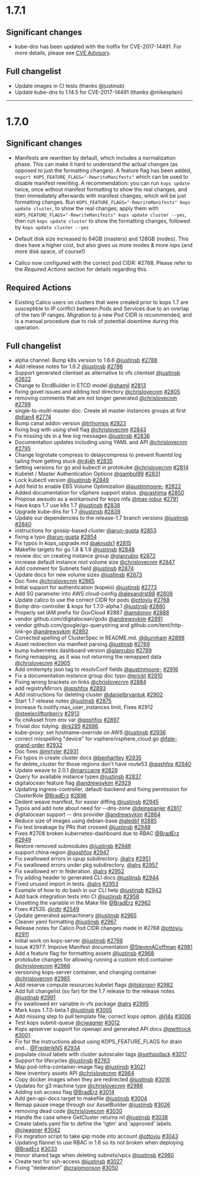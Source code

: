 # 1.7.1

## Significant changes

* kube-dns has been updated with the hotfix for CVE-2017-14491.  For more details, please see [CVE Advisory](../advisories/cve_2017_14491.md).

## Full changelist

* Update images in CI tests (thanks @justinsb)
* Update kube-dns to 1.14.5 for CVE-2017-14491 (thanks @mikesplain)

---

# 1.7.0

## Significant changes

* Manifests are rewritten by default, which includes a normalization phase.
  This can make it hard to understand the actual changes (as opposed to just the formatting changes).
  A feature flag has been added, `export KOPS_FEATURE_FLAGS="-RewriteManifests"` which can be used
  to disable manifest rewriting.  A recommendation: you can run `kops update` twice, once without
  manifest formatting to show the real changes, and then immediately afterwards with manifest changes,
  which will be just formatting changes.  Run `KOPS_FEATURE_FLAGS="-RewriteManifests" kops update cluster`,
  to show the real changes, apply them with `KOPS_FEATURE_FLAGS="-RewriteManifests" kops update cluster --yes`,
  then run `kops update cluster` to show the formatting changes, followed by `kops update cluster --yes`

* Default disk size increased to 64GB (masters) and 128GB (nodes).  This does have a higher cost, but also gives us more inodes & more iops (and more disk space, of course!)
* Calico now configured with the correct pod CIDR: #2768. Please refer to the *Required Actions* section for details regarding this.

## Required Actions

* Existing Calico users on clusters that were created prior to kops 1.7 are susceptible to IP conflict between Pods and Services due to an overlap of the two IP ranges. Migration to a new Pod CIDR is recommended, and is a manual procedure due to risk of potential downtime during this operation.



## Full changelist

* alpha channel: Bump k8s version to 1.6.6 [@justinsb](https://github.com/justinsb) [#2788](https://github.com/kubernetes/kops/pull/2788)
* Add release notes for 1.6.2 [@justinsb](https://github.com/justinsb) [#2786](https://github.com/kubernetes/kops/pull/2786)
* Support generated clientset as alternative to vfs clientset [@justinsb](https://github.com/justinsb) [#2622](https://github.com/kubernetes/kops/pull/2622)
* Change to EtcdBuilder in ETCD model [@shamil](https://github.com/shamil) [#2813](https://github.com/kubernetes/kops/pull/2813)
* fixing govet issues and adding test directory [@chrislovecnm](https://github.com/chrislovecnm) [#2805](https://github.com/kubernetes/kops/pull/2805)
* removing comments that are not longer generated [@chrislovecnm](https://github.com/chrislovecnm) [#2799](https://github.com/kubernetes/kops/pull/2799)
* single-to-multi-master doc: Create all master instances groups at first [@dtan4](https://github.com/dtan4) [#2774](https://github.com/kubernetes/kops/pull/2774)
* Bump canal addon version [@trthomps](https://github.com/trthomps) [#2823](https://github.com/kubernetes/kops/pull/2823)
* fixing bug with using shell flag [@chrislovecnm](https://github.com/chrislovecnm) [#2843](https://github.com/kubernetes/kops/pull/2843)
* Fix missing ids in a few log messages [@justinsb](https://github.com/justinsb) [#2836](https://github.com/kubernetes/kops/pull/2836)
* Documentation updates including using YAML and API [@chrislovecnm](https://github.com/chrislovecnm) [#2795](https://github.com/kubernetes/kops/pull/2795)
* Change logrotate compress to delaycompress to prevent fluentd log tailing from getting stuck [@r4j4h](https://github.com/r4j4h) [#2835](https://github.com/kubernetes/kops/pull/2835)
* Setting versions for go and kubectl in protokube [@chrislovecnm](https://github.com/chrislovecnm) [#2814](https://github.com/kubernetes/kops/pull/2814)
* Kubelet / Master Authentication Options [@gambol99](https://github.com/gambol99) [#2831](https://github.com/kubernetes/kops/pull/2831)
* Lock kubectl version [@justinsb](https://github.com/justinsb) [#2849](https://github.com/kubernetes/kops/pull/2849)
* Add field to enable EBS Volume Optimization [@austinmoore-](https://github.com/austinmoore-) [#2822](https://github.com/kubernetes/kops/pull/2822)
* Added documentation for vSphere support status. [@prashima](https://github.com/prashima) [#2850](https://github.com/kubernetes/kops/pull/2850)
* Propose awsudo as a workaround for kops mfa [@max-lobur](https://github.com/max-lobur) [#2791](https://github.com/kubernetes/kops/pull/2791)
* Have kops 1.7 use k8s 1.7 [@justinsb](https://github.com/justinsb) [#2838](https://github.com/kubernetes/kops/pull/2838)
* Upgrade kube-dns for 1.7 [@justinsb](https://github.com/justinsb) [#2839](https://github.com/kubernetes/kops/pull/2839)
* Update our dependencies to the release-1.7 branch versions [@justinsb](https://github.com/justinsb) [#2840](https://github.com/kubernetes/kops/pull/2840)
* instructions for gossip-based cluster [@arun-gupta](https://github.com/arun-gupta) [#2853](https://github.com/kubernetes/kops/pull/2853)
* fixing a typo [@arun-gupta](https://github.com/arun-gupta) [#2854](https://github.com/kubernetes/kops/pull/2854)
* Fix typos in kops_upgrade.md [@aknuds1](https://github.com/aknuds1) [#2815](https://github.com/kubernetes/kops/pull/2815)
* Makefile targets for go 1.8 & 1.9 [@justinsb](https://github.com/justinsb) [#2848](https://github.com/kubernetes/kops/pull/2848)
* review doc on creating instance group [@gianrubio](https://github.com/gianrubio) [#2872](https://github.com/kubernetes/kops/pull/2872)
* increase default instance root volume size [@chrislovecnm](https://github.com/chrislovecnm) [#2847](https://github.com/kubernetes/kops/pull/2847)
* Add comment for Subnets field [@justinsb](https://github.com/justinsb) [#2874](https://github.com/kubernetes/kops/pull/2874)
* Update docs for new volume sizes [@justinsb](https://github.com/justinsb) [#2873](https://github.com/kubernetes/kops/pull/2873)
* Doc fixes [@chrislovecnm](https://github.com/chrislovecnm) [#2865](https://github.com/kubernetes/kops/pull/2865)
* Initial support for authentication (kopeio) [@justinsb](https://github.com/justinsb) [#2773](https://github.com/kubernetes/kops/pull/2773)
* Add SG parameter into AWS cloud-config [@alexandrst88](https://github.com/alexandrst88) [#2808](https://github.com/kubernetes/kops/pull/2808)
* Update calico to use the correct CIDR for pods [@ottoyiu](https://github.com/ottoyiu) [#2768](https://github.com/kubernetes/kops/pull/2768)
* Bump dns-controller & kops for 1.7.0-alpha.1 [@justinsb](https://github.com/justinsb) [#2880](https://github.com/kubernetes/kops/pull/2880)
* Properly set IAM prefix for GovCloud #2887 [@amdonov](https://github.com/amdonov) [#2888](https://github.com/kubernetes/kops/pull/2888)
* vendor github.com/digitalocean/godo [@andrewsykim](https://github.com/andrewsykim) [#2891](https://github.com/kubernetes/kops/pull/2891)
* vendor github.com/google/go-querystring and github.com/tent/http-link-go [@andrewsykim](https://github.com/andrewsykim) [#2892](https://github.com/kubernetes/kops/pull/2892)
* Corrected spelling of ClusterSpec in README.md. [@jburnham](https://github.com/jburnham) [#2898](https://github.com/kubernetes/kops/pull/2898)
* Asset redirection via manifest parsing [@justinsb](https://github.com/justinsb) [#2769](https://github.com/kubernetes/kops/pull/2769)
* bump kubernetes dashboard version [@gianrubio](https://github.com/gianrubio) [#2789](https://github.com/kubernetes/kops/pull/2789)
* fixing remapping, as it was not returning the remapped data [@chrislovecnm](https://github.com/chrislovecnm) [#2905](https://github.com/kubernetes/kops/pull/2905)
* Add omitempty json tag to resolvConf fields [@austinmoore-](https://github.com/austinmoore-) [#2916](https://github.com/kubernetes/kops/pull/2916)
* Fix a documentation instance group doc typo [@erickt](https://github.com/erickt) [#2910](https://github.com/kubernetes/kops/pull/2910)
* Fixing wrong brackets on links [@chrislovecnm](https://github.com/chrislovecnm) [#2884](https://github.com/kubernetes/kops/pull/2884)
* add registryMirrors [@qqshfox](https://github.com/qqshfox) [#2893](https://github.com/kubernetes/kops/pull/2893)
* Add instructions for deleting cluster [@danielbryantuk](https://github.com/danielbryantuk) [#2902](https://github.com/kubernetes/kops/pull/2902)
* Start 1.7 release notes [@justinsb](https://github.com/justinsb) [#2875](https://github.com/kubernetes/kops/pull/2875)
* Increase fs.inotify.max_user_instances limit. Fixes #2912 [@steelecliftonberry](https://github.com/steelecliftonberry) [#2913](https://github.com/kubernetes/kops/pull/2913)
* fix cniAsset from env var [@qqshfox](https://github.com/qqshfox) [#2897](https://github.com/kubernetes/kops/pull/2897)
* Trivial doc tidying. [@rk295](https://github.com/rk295) [#2686](https://github.com/kubernetes/kops/pull/2686)
* kube-proxy: set hostname-override on AWS [@justinsb](https://github.com/justinsb) [#2936](https://github.com/kubernetes/kops/pull/2936)
* correct misspelling "device" for vsphere/vsphere_cloud.go [@fate-grand-order](https://github.com/fate-grand-order) [#2932](https://github.com/kubernetes/kops/pull/2932)
* Doc fixes [@mrtyler](https://github.com/mrtyler) [#2931](https://github.com/kubernetes/kops/pull/2931)
* Fix typos in create cluster docs [@benhartley](https://github.com/benhartley) [#2935](https://github.com/kubernetes/kops/pull/2935)
* fix delete_cluster for those regions don't have route53 [@qqshfox](https://github.com/qqshfox) [#2940](https://github.com/kubernetes/kops/pull/2940)
* Update weave to 2.0.1 [@marccarre](https://github.com/marccarre) [#2829](https://github.com/kubernetes/kops/pull/2829)
* Query for available instance types [@justinsb](https://github.com/justinsb) [#2837](https://github.com/kubernetes/kops/pull/2837)
* digitalocean feature flag [@andrewsykim](https://github.com/andrewsykim) [#2929](https://github.com/kubernetes/kops/pull/2929)
* Updating ingress-controller, default-backend and fixing permission for ClusterRole [@BradErz](https://github.com/BradErz) [#2896](https://github.com/kubernetes/kops/pull/2896)
* Dedent weave manifest, for easier diffing [@justinsb](https://github.com/justinsb) [#2945](https://github.com/kubernetes/kops/pull/2945)
* Typos and add note about need for --dns-zone [@deinspanjer](https://github.com/deinspanjer) [#2817](https://github.com/kubernetes/kops/pull/2817)
* digitalocean support -- dns provider [@andrewsykim](https://github.com/andrewsykim) [#2864](https://github.com/kubernetes/kops/pull/2864)
* Reduce size of images using debian-base [@aledbf](https://github.com/aledbf) [#2885](https://github.com/kubernetes/kops/pull/2885)
* Fix test breakage by PRs that crossed [@justinsb](https://github.com/justinsb) [#2948](https://github.com/kubernetes/kops/pull/2948)
* Fixes #2708 broken kubernetes-dashboard due to RBAC [@BradErz](https://github.com/BradErz) [#2949](https://github.com/kubernetes/kops/pull/2949)
* Restore removed submodules [@justinsb](https://github.com/justinsb) [#2946](https://github.com/kubernetes/kops/pull/2946)
* support china region [@qqshfox](https://github.com/qqshfox) [#2947](https://github.com/kubernetes/kops/pull/2947)
* Fix swallowed errors in upup subdirectory. [@alrs](https://github.com/alrs) [#2951](https://github.com/kubernetes/kops/pull/2951)
* Fix swallowed errors under pkg subdirectory. [@alrs](https://github.com/alrs) [#2957](https://github.com/kubernetes/kops/pull/2957)
* Fix swallowed err in federation. [@alrs](https://github.com/alrs) [#2952](https://github.com/kubernetes/kops/pull/2952)
* Try adding header to generated CLI docs [@justinsb](https://github.com/justinsb) [#2944](https://github.com/kubernetes/kops/pull/2944)
* Fixed unused import in tests. [@alrs](https://github.com/alrs) [#2953](https://github.com/kubernetes/kops/pull/2953)
* Example of how to do bash in our CLI help [@justinsb](https://github.com/justinsb) [#2943](https://github.com/kubernetes/kops/pull/2943)
* Add back integration tests into CI [@justinsb](https://github.com/justinsb) [#2958](https://github.com/kubernetes/kops/pull/2958)
* Unsetting the variable in the Make file [@BradErz](https://github.com/BradErz) [#2962](https://github.com/kubernetes/kops/pull/2962)
* Fixes #2535. [@rdtr](https://github.com/rdtr) [#2549](https://github.com/kubernetes/kops/pull/2549)
* Update generated apimachinery [@justinsb](https://github.com/justinsb) [#2965](https://github.com/kubernetes/kops/pull/2965)
* Cleaner yaml formatting [@justinsb](https://github.com/justinsb) [#2967](https://github.com/kubernetes/kops/pull/2967)
* Release notes for Calico Pod CIDR changes made in #2768 [@ottoyiu](https://github.com/ottoyiu) [#2911](https://github.com/kubernetes/kops/pull/2911)
* Initial work on kops-server [@justinsb](https://github.com/justinsb) [#2766](https://github.com/kubernetes/kops/pull/2766)
* Issue #2977: Improve Manifest documentation [@StevenACoffman](https://github.com/StevenACoffman) [#2981](https://github.com/kubernetes/kops/pull/2981)
* Add a feature flag for formatting assets [@justinsb](https://github.com/justinsb) [#2968](https://github.com/kubernetes/kops/pull/2968)
* protokube changes for allowing running a custom etcd container [@chrislovecnm](https://github.com/chrislovecnm) [#2966](https://github.com/kubernetes/kops/pull/2966)
* versioning kops-server container, and changing container  [@chrislovecnm](https://github.com/chrislovecnm) [#2985](https://github.com/kubernetes/kops/pull/2985)
* Add reserve compute resources kubelet flags [@itskingori](https://github.com/itskingori) [#2982](https://github.com/kubernetes/kops/pull/2982)
* Add full changelist (so far) for the 1.7 release to the release notes [@justinsb](https://github.com/justinsb) [#2991](https://github.com/kubernetes/kops/pull/2991)
* Fix swallowed err variable in vfs package [@alrs](https://github.com/alrs) [#2995](https://github.com/kubernetes/kops/pull/2995)
* Mark kops 1.7.0-beta.1 [@justinsb](https://github.com/justinsb) [#3005](https://github.com/kubernetes/kops/pull/3005)
* Add missing step to pull template file; correct kops option. [@j14s](https://github.com/j14s) [#3006](https://github.com/kubernetes/kops/pull/3006)
* Test kops submit-queue [@cjwagner](https://github.com/cjwagner) [#3012](https://github.com/kubernetes/kops/pull/3012)
* Kops apiserver support for openapi and generated API docs [@pwittrock](https://github.com/pwittrock) [#3001](https://github.com/kubernetes/kops/pull/3001)
* Fix for the instructions about using KOPS_FEATURE_FLAGS for drain and… [@FrederikNS](https://github.com/FrederikNS) [#2934](https://github.com/kubernetes/kops/pull/2934)
* populate cloud labels with cluster autoscaler tags [@sethpollack](https://github.com/sethpollack) [#3017](https://github.com/kubernetes/kops/pull/3017)
* Support for lifecycles [@justinsb](https://github.com/justinsb) [#2763](https://github.com/kubernetes/kops/pull/2763)
* Map pod-infra-container-image flag [@justinsb](https://github.com/justinsb) [#3021](https://github.com/kubernetes/kops/pull/3021)
* New inventory assets API [@chrislovecnm](https://github.com/chrislovecnm) [#2964](https://github.com/kubernetes/kops/pull/2964)
* Copy docker images when they are redirected [@justinsb](https://github.com/justinsb) [#3016](https://github.com/kubernetes/kops/pull/3016)
* Updates for g3 machine type [@chrislovecnm](https://github.com/chrislovecnm) [#2986](https://github.com/kubernetes/kops/pull/2986)
* Adding ssh access flag  [@BradErz](https://github.com/BradErz) [#3014](https://github.com/kubernetes/kops/pull/3014)
* Add gen-api-docs target to makefile [@justinsb](https://github.com/justinsb) [#3004](https://github.com/kubernetes/kops/pull/3004)
* Remap pause image through our AssetBuilder [@justinsb](https://github.com/justinsb) [#3026](https://github.com/kubernetes/kops/pull/3026)
* removing dead code [@chrislovecnm](https://github.com/chrislovecnm) [#3030](https://github.com/kubernetes/kops/pull/3030)
* Handle the case where GetCluster returns nil [@justinsb](https://github.com/justinsb) [#3038](https://github.com/kubernetes/kops/pull/3038)
* Create labels.yaml file to define the 'lgtm' and 'approved' labels. [@cjwagner](https://github.com/cjwagner) [#3042](https://github.com/kubernetes/kops/pull/3042)
* Fix migration script to take ipip mode into account [@ottoyiu](https://github.com/ottoyiu) [#3043](https://github.com/kubernetes/kops/pull/3043)
* Updating flannel to use RBAC in 1.6 so its not broken when deploying [@BradErz](https://github.com/BradErz) [#3033](https://github.com/kubernetes/kops/pull/3033)
* Honor shared tags when deleting subnets/vpcs [@justinsb](https://github.com/justinsb) [#2960](https://github.com/kubernetes/kops/pull/2960)
* Create test for ssh-access [@justinsb](https://github.com/justinsb) [#3027](https://github.com/kubernetes/kops/pull/3027)
* Fixing "dederation" [@craigmonson](https://github.com/craigmonson) [#3050](https://github.com/kubernetes/kops/pull/3050)
